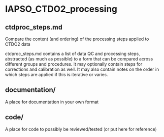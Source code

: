 # IAPSO_CTDO2_processing

## ctdproc_steps.md

Compare the content (and ordering) of the processing steps applied to CTDO2 data

ctdproc_steps.md contains a list of data QC and processing steps, abstracted (as much as possible) to a form that can be compared across different groups and procedures. It may optionally contain steps for corrections and calibration as well. It may also contain notes on the order in which steps are applied if this is iterative or varies. 

## documentation/

A place for documentation in your own format

## code/

A place for code to possibly be reviewed/tested (or put here for reference)
